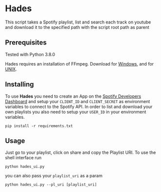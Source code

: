 # Hades 
 This script takes a Spotify playlist, list and search each track on youtube and
 download it to the specified path with the script root path as parent
 
## Prerequisites 
Tested with Python 3.8.0

Hades requires an installation of FFmpeg. Download for [Windows](https://www.wikihow.com/Install-FFmpeg-on-Windows), and for [UNIX](https://www.ffmpeg.org/download.html).
 
## Installing
To use **Hades** you need to create an App on the [Spotify Developers Dashboard](https://developer.spotify.com/dashboard/applications) and setup your `CLIENT_ID` and `CLIENT_SECRET` as environment variables to connect to the Spotify API. In order to list and download your own playlists you also need to setup your `USER_ID` in your environment variables.


``` shell
pip install -r requirements.txt
```

## Usage
Just go to your playlist, click on share and copy the Playlist URI. 
To use the shell interface run

``` shell
python hades_ui.py
```


you can also pass your `playlist_uri` as a param

``` shell
python hades_ui.py --pl_uri [playlist_uri]
```
